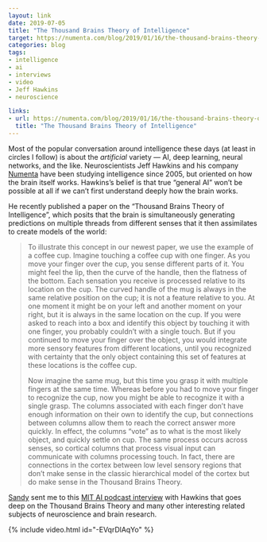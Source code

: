 ```yaml
---
layout: link
date: 2019-07-05
title: "The Thousand Brains Theory of Intelligence"
target: https://numenta.com/blog/2019/01/16/the-thousand-brains-theory-of-intelligence/
categories: blog
tags:
- intelligence
- ai
- interviews
- video
- Jeff Hawkins
- neuroscience

links:
- url: https://numenta.com/blog/2019/01/16/the-thousand-brains-theory-of-intelligence/
  title: "The Thousand Brains Theory of Intelligence"
---
```


Most of the popular conversation around intelligence these days (at least in circles I follow) is about the _artificial_ variety — AI, deep learning, neural networks, and the like. Neuroscientists Jeff Hawkins and his company [Numenta](https://numenta.com/ "Numenta") have been studying intelligence since 2005, but oriented on how the brain itself works. Hawkins’s belief is that true “general AI” won’t be possible at all if we can’t first understand deeply how the brain works.

He recently published a paper on the “Thousand Brains Theory of Intelligence”, which posits that the brain is simultaneously generating predictions on multiple threads from different senses that it then assimilates to create models of the world:

> To illustrate this concept in our newest paper, we use the example of a coffee cup. Imagine touching a coffee cup with one finger. As you move your finger over the cup, you sense different parts of it. You might feel the lip, then the curve of the handle, then the flatness of the bottom. Each sensation you receive is processed relative to its location on the cup. The curved handle of the mug is always in the same relative position on the cup; it is not a feature relative to you. At one moment it might be on your left and another moment on your right, but it is always in the same location on the cup. If you were asked to reach into a box and identify this object by touching it with one finger, you probably couldn’t with a single touch. But if you continued to move your finger over the object, you would integrate more sensory features from different locations, until you recognized with certainty that the only object containing this set of features at these locations is the coffee cup.
>
> Now imagine the same mug, but this time you grasp it with multiple fingers at the same time. Whereas before you had to move your finger to recognize the cup, now you might be able to recognize it with a single grasp. The columns associated with each finger don’t have enough information on their own to identify the cup, but connections between columns allow them to reach the correct answer more quickly. In effect, the columns “vote” as to what is the most likely object, and quickly settle on cup. The same process occurs across senses, so cortical columns that process visual input can communicate with columns processing touch. In fact, there are connections in the cortex between low level sensory regions that don’t make sense in the classic hierarchical model of the cortex but do make sense in the Thousand Brains Theory.

[Sandy](https://twitter.com/sandykory "Sandy Kory") sent me to this [MIT AI podcast interview](https://lexfridman.com/jeff-hawkins/ "Jeff Hawkins on AI Podcast") with Hawkins that goes deep on the Thousand Brains Theory and many other interesting related subjects of neuroscience and brain research.

{% include video.html id="-EVqrDlAqYo" %}
